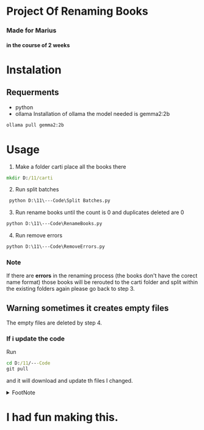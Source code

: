 # Project Of Renaming Books
### Made for Marius 
#### in the course of 2 weeks 
# Instalation 
## Requerments 
- python
- ollama
Installation of ollama the model needed is gemma2:2b
```bat
ollama pull gemma2:2b
```
# Usage

1. Make a folder carti place all the books there
```bat
mkdir D:/11/carti
```
2. Run split batches 
```bat
 python D:\11\---Code\Split Batches.py
```
3. Run rename books until the count is 0 and duplicates deleted are 0
```bat
python D:\11\---Code\RenameBooks.py
```
4. Run remove errors 
```bat
python D:\11\---Code\RemoveErrors.py
```
### **Note**
If there are **errors** in the renaming process (the books don't have the corect name format) those books will be rerouted to the carti folder and split within the existing folders again please go back to step 3.
## Warning sometimes it creates empty files 
The empty files are deleted by step 4.

### If i update the code 
Run 
```bat 
cd D:/11/---Code
git pull
``` 
and it will download and update th files I changed.

<details>
<summary>FootNote</summary>

- The code is not perfect and there might be some bugs. 
- If you find any bugs please contact me.
- I am not responsible for the damage of your books.

</details>

# I had fun making this.
